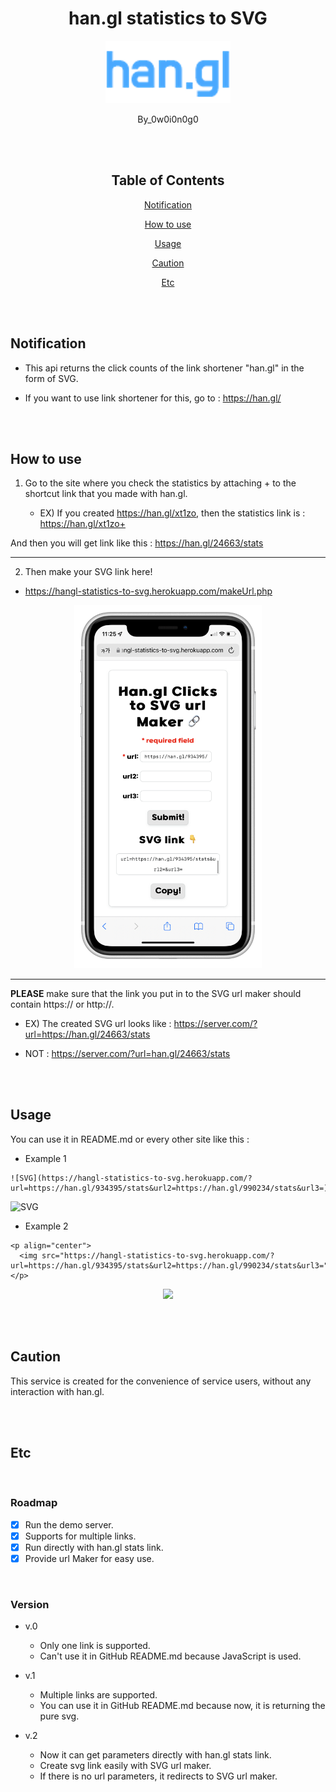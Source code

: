 <div align="center">

# han.gl statistics to SVG

<p align="center">
  <img src="./img/logo.png" width="200"/>
</p>

By_0w0i0n0g0

<br>
<br>

## Table of Contents

[Notification](#notification)

[How to use](#how-to-use)

[Usage](#usage)

[Caution](#caution)

[Etc](#etc)

</div>

<br>
<br>

## Notification

- This api returns the click counts of the link shortener "han.gl" in the form of SVG.

- If you want to use link shortener for this, go to : https://han.gl/


<br>
<br>

## How to use

1. Go to the site where you check the statistics by attaching + to the shortcut link that you made with han.gl.

    - EX) If you created https://han.gl/xt1zo, then the statistics link is : https://han.gl/xt1zo+

And then you will get link like this : https://han.gl/24663/stats

---

2. Then make your SVG link here!

  - https://hangl-statistics-to-svg.herokuapp.com/makeUrl.php

<p align="center">
  <img src="./img/1.png" width="300"/>
</p>

---

__PLEASE__ make sure that the link you put in to the SVG url maker should contain https:// or http://.

  - EX) The created SVG url looks like : https://server.com/?url=https://han.gl/24663/stats

  - NOT : https://server.com/?url=han.gl/24663/stats

<br>
<br>

## Usage
You can use it in README.md or every other site like this :

- Example 1

```
![SVG](https://hangl-statistics-to-svg.herokuapp.com/?url=https://han.gl/934395/stats&url2=https://han.gl/990234/stats&url3=)
```

![SVG](https://hangl-statistics-to-svg.herokuapp.com/?url=https://han.gl/934395/stats&url2=https://han.gl/990234/stats&url3=)


- Example 2

```
<p align="center">
  <img src="https://hangl-statistics-to-svg.herokuapp.com/?url=https://han.gl/934395/stats&url2=https://han.gl/990234/stats&url3="/>
</p>
```

<p align="center">
  <img src="https://hangl-statistics-to-svg.herokuapp.com/?url=https://han.gl/934395/stats&url2=https://han.gl/990234/stats&url3="/>
</p>

<br>
<br>

## Caution

This service is created for the convenience of service users, without any interaction with han.gl.

<br>
<br>

## Etc

<br>

### Roadmap

- [X] Run the demo server.
- [X] Supports for multiple links.
- [X] Run directly with han.gl stats link.
- [X] Provide url Maker for easy use.

<br>

### Version

- v.0
  - Only one link is supported.
  - Can't use it in GitHub README.md because JavaScript is used.

- v.1
  - Multiple links are supported.
  - You can use it in GitHub README.md because now, it is returning the pure svg.

- v.2
  - Now it can get parameters directly with han.gl stats link.
  - Create svg link easily with SVG url maker.
  - If there is no url parameters, it redirects to SVG url maker.
